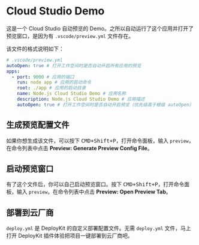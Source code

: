 # Cloud Studio Demo
这是一个 Cloud Studio 自动预览的 Demo。之所以自动运行了这个应用并打开了预览窗口，是因为有 `.vscode/preview.yml` 文件存在。

该文件的格式说明如下：
```yml
# .vscode/preview.yml
autoOpen: true # 打开工作空间时是否自动开启所有应用的预览
apps:
  - port: 9000 # 应用的端口
    run: node app # 应用的启动命令
    root: ./app # 应用的启动目录
    name: Node.js Cloud Studio Demo # 应用名称
    description: Node.js Cloud Studio Demo # 应用描述
    autoOpen: true # 打开工作空间时是否自动开启预览（优先级高于根级 autoOpen）
```

## 生成预览配置文件
如果你想生成该文件，可以按下 <kbd>CMD+Shift+P</kbd>，打开命令面板，输入 `preview`，在命令列表中点击 **Preview: Generate Preview Config File**。

## 启动预览窗口
有了这个文件后，你可以自己启动预览窗口。按下 <kbd>CMD+Shift+P</kbd>，打开命令面板，输入 `preview`，在命令列表中点击 **Preview: Open Preview Tab**。

## 部署到云厂商
`deploy.yml` 是 DeployKit 的自定义部署配置文件。无需 `deploy.yml` 文件，马上 打开 DeployKit 插件体验把项目一键部署到云厂商吧。

